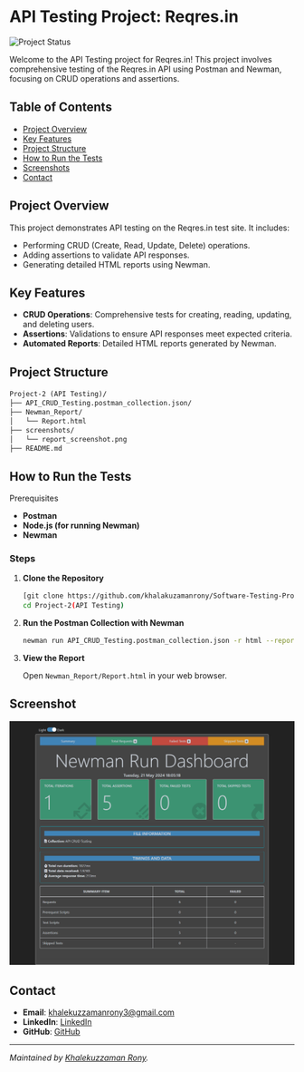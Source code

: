 # API Testing Project: Reqres.in

![Project Status](https://img.shields.io/badge/status-complete-brightgreen)

Welcome to the API Testing project for Reqres.in! This project involves comprehensive testing of the Reqres.in API using Postman and Newman, focusing on CRUD operations and assertions.

## Table of Contents

- [Project Overview](#project-overview)
- [Key Features](#key-features)
- [Project Structure](#project-structure)
- [How to Run the Tests](#how-to-run-the-tests)
- [Screenshots](#screenshots)
- [Contact](#contact)

## Project Overview

This project demonstrates API testing on the Reqres.in test site. It includes:
- Performing CRUD (Create, Read, Update, Delete) operations.
- Adding assertions to validate API responses.
- Generating detailed HTML reports using Newman.

## Key Features 

- **CRUD Operations**: Comprehensive tests for creating, reading, updating, and deleting users.
- **Assertions**: Validations to ensure API responses meet expected criteria.
- **Automated Reports**: Detailed HTML reports generated by Newman.

## Project Structure

```plaintext
Project-2 (API Testing)/
├── API_CRUD_Testing.postman_collection.json/
├── Newman_Report/
│   └── Report.html
├── screenshots/
│   └── report_screenshot.png
├── README.md
```
## How to Run the Tests 
Prerequisites
- **Postman**
- **Node.js (for running Newman)**
- **Newman**

### Steps

1. **Clone the Repository**

    ```sh
    [git clone https://github.com/khalakuzamanrony/Software-Testing-Projects.git]
    cd Project-2(API Testing)
    ```

2. **Run the Postman Collection with Newman**

    ```sh
    newman run API_CRUD_Testing.postman_collection.json -r html --reporter-html-export Newman_Report/Report.html
    ```

3. **View the Report**

    Open `Newman_Report/Report.html` in your web browser.

## Screenshot

![Newman HTML Report](screenshots/report_screenshot.png)

## Contact

- **Email**: [khalekuzzamanrony3@gmail.com](mailto:khalekuzzamanrony3@gmail.com)
- **LinkedIn**: [LinkedIn](https://www.linkedin.com/in/khalekuzzamanrony/)
- **GitHub**: [GitHub](https://github.com/khalakuzamanrony/)

---

*Maintained by [Khalekuzzaman Rony](https://github.com/khalakuzamanrony).*
